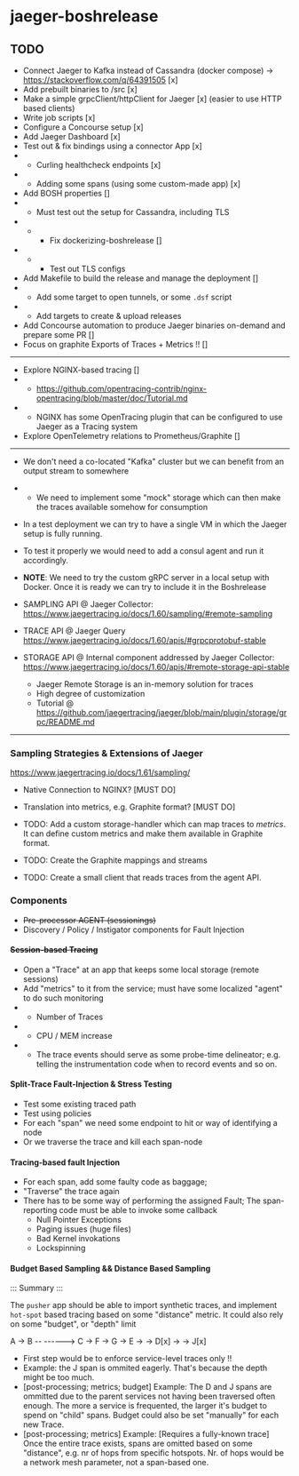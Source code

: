 # jaeger-boshrelease

## TODO 

- Connect Jaeger to Kafka instead of Cassandra (docker compose) -> https://stackoverflow.com/q/64391505 [x]
- Add prebuilt binaries to /src [x]
- Make a simple grpcClient/httpClient for Jaeger [x] (easier to use HTTP based clients)
- Write job scripts [x]
- Configure a Concourse setup [x]
- Add Jaeger Dashboard [x] 
- Test out & fix bindings using a connector App [x]
- - Curling healthcheck endpoints [x]
- - Adding some spans (using some custom-made app) [x]
- Add BOSH properties []
- - Must test out the setup for Cassandra, including TLS
- - - Fix dockerizing-boshrelease []
- - - Test out TLS configs
- Add Makefile to build the release and manage the deployment []
- - Add some target to open tunnels, or some `.dsf` script
- - Add targets to create & upload releases
- Add Concourse automation to produce Jaeger binaries on-demand and prepare some PR []
- Focus on graphite Exports of Traces + Metrics !! []
----------- ----------- ----------- ----------- ----------- ----------- ----------- -----------

- Explore NGINX-based tracing []
- - https://github.com/opentracing-contrib/nginx-opentracing/blob/master/doc/Tutorial.md 
- - NGINX has some OpenTracing plugin that can be configured to use Jaeger as a Tracing system
- Explore OpenTelemetry relations to Prometheus/Graphite []

---

- We don't need a co-located "Kafka" cluster but we can benefit from an output stream to somewhere
- - We need to implement some "mock" storage which can then make the traces available somehow for consumption
- In a test deployment we can try to have a single VM in which the Jaeger setup is fully running. 
- To test it properly we would need to add a consul agent and run it accordingly.
- **NOTE**: We need to try the custom gRPC server in a local setup with Docker. Once it is ready we can try to include it in the Boshrelease

- SAMPLING API @ Jaeger Collector: https://www.jaegertracing.io/docs/1.60/sampling/#remote-sampling
- TRACE API @ Jaeger Query https://www.jaegertracing.io/docs/1.60/apis/#grpcprotobuf-stable
- STORAGE API @ Internal component addressed by Jaeger Collector: https://www.jaegertracing.io/docs/1.60/apis/#remote-storage-api-stable
  - Jaeger Remote Storage is an in-memory solution for traces
  - High degree of customization
  - Tutorial @ https://github.com/jaegertracing/jaeger/blob/main/plugin/storage/grpc/README.md

---

### Sampling Strategies & Extensions of Jaeger

https://www.jaegertracing.io/docs/1.61/sampling/

- Native Connection to NGINX? [MUST DO]
- Translation into metrics, e.g. Graphite format? [MUST DO]

- TODO: Add a custom storage-handler which can map traces to _metrics_. It can define custom metrics and make them available in Graphite format.
- TODO: Create the Graphite mappings and streams
- TODO: Create a small client that reads traces from the agent API.


### Components

- ~~Pre-processor AGENT (sessionings)~~
- Discovery / Policy / Instigator components for Fault Injection

#### ~~Session-based Tracing~~

- Open a "Trace" at an app that keeps some local storage (remote sessions)
- Add "metrics" to it from the service; must have some localized "agent" to do such monitoring
- - Number of Traces
- - CPU / MEM increase
- - The trace events should serve as some probe-time delineator; e.g. telling the instrumentation code 
    when to record events and so on. 


#### Split-Trace Fault-Injection & Stress Testing

- Test some existing traced path
- Test using policies
- For each "span" we need some endpoint to hit or way of identifying a node
- Or we traverse the trace and kill each span-node 

#### Tracing-based fault Injection

- For each span, add some faulty code as baggage; 
- "Traverse" the trace again
- There has to be some way of performing the assigned Fault;
  The span-reporting code must be able to invoke some callback
  * Null Pointer Exceptions
  * Paging issues (huge files)
  * Bad Kernel invokations
  * Lockspinning

#### Budget Based Sampling && Distance Based Sampling

::: Summary :::

The `pusher` app should be able to import synthetic traces, and implement `hot-spot` based tracing 
based on some "distance" metric. It could also rely on some "budget", or "depth" limit

A -> B         --        ------> C -> F -> G
       -> E ->   -> D[x] ->
                  -> J[x]       

- First step would be to enforce service-level traces only !!
- Example: the J span is ommited eagerly. That's because the depth might be too much.
- [post-processing; metrics; budget] Example: The D and J spans are ommitted due to the parent services not having been traversed
  often enough. The more a service is frequented, the larger it's budget to spend on "child" spans. Budget could also be set "manually" for each new Trace.
- [post-processing; metrics] Example: [Requires a fully-known trace] Once the entire trace exists, spans are omitted based on some "distance", e.g. nr of hops from specific hotspots. Nr. of hops would be a network mesh 
  parameter, not a span-based one.
